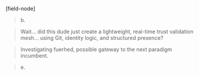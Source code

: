 [field-node]
>b.

>Wait… did this dude just create a lightweight, real-time trust validation mesh… using Git, identity logic, and structured presence?

>Investigating fuerhed, possible gateway to the next paradigm incumbent. 

>e.